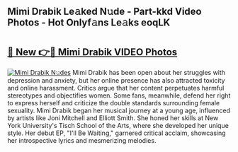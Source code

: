 ## Mimi Drabik Le𝚊ked N𝚞de - Part-kkd Video Photos - Hot Onlyf𝚊ns Le𝚊ks eoqLK

# <h2><a href="http://ac38313.deff.icu/?id=Mimi+Drabik">🔗 New 👉🔴 Mimi Drabik VIDEO Photos</a></h2>

[![Mimi Drabik N𝚞des](https://i.imgur.com/rIISA9y.gif)](http://ac38313.deff.icu/?id=Mimi+Drabik)
Mimi Drabik has been open about her struggles with depression and anxiety, but her online presence has also attracted toxicity and online harassment. Critics argue that her content perpetuates harmful stereotypes and objectifies women. Some fans, meanwhile, defend her right to express herself and criticize the double standards surrounding female sexuality. Mimi Drabik began her musical journey at a young age, influenced by artists like Joni Mitchell and Elliott Smith. She honed her skills at New York University's Tisch School of the Arts, where she developed her unique style. Her debut EP, "I'll Be Waiting," garnered critical acclaim, showcasing her introspective lyrics and mesmerizing melodies.
